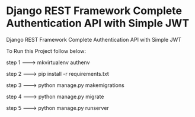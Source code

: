 # Django REST Framework Complete Authentication API with Simple JWT
 Django REST Framework Complete Authentication API with Simple JWT

To Run this Project follow below:


step 1 ---> mkvirtualenv authenv

step 2 --->  pip install -r requirements.txt

step 3 --->  python manage.py makemigrations

step 4 --->  python manage.py migrate

step 5 --->  python manage.py runserver
